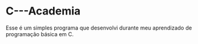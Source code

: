 C---Academia
============

Esse é um simples programa que desenvolvi durante meu aprendizado de programação básica em C. 
